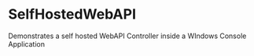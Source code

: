 # SelfHostedWebAPI
Demonstrates a self hosted WebAPI Controller inside a WIndows Console Application
